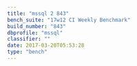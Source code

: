 ```yaml
---
title: "mssql 2 843"
bench_suite: "17w12 CI Weekly Benchmark"
build_number: "843"
dbprofile: "mssql"
classifier: ""
date: 2017-03-20T05:53:28
type: "bench"
---
```

